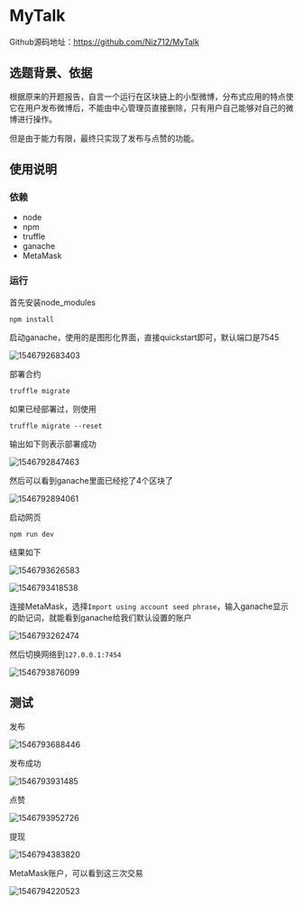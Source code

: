 # MyTalk

Github源码地址：https://github.com/Niz712/MyTalk



## 选题背景、依据

根据原来的开题报告，自言一个运行在区块链上的小型微博，分布式应用的特点使它在用户发布微博后，不能由中心管理员直接删除，只有用户自己能够对自己的微博进行操作。

但是由于能力有限，最终只实现了发布与点赞的功能。



## 使用说明

### 依赖

- node
- npm
- truffle
- ganache
- MetaMask

### 运行

首先安装node_modules

```
npm install
```

启动ganache，使用的是图形化界面，直接quickstart即可，默认端口是7545

![1546792683403](images/1546792683403.png)

部署合约

```
truffle migrate
```

如果已经部署过，则使用

```
truffle migrate --reset
```

输出如下则表示部署成功

![1546792847463](images/1546792847463.png)

然后可以看到ganache里面已经挖了4个区块了

![1546792894061](images/1546792894061.png)

启动网页

```
npm run dev
```

结果如下

![1546793626583](images/1546793626583.png)

![1546793418538](images/1546793418538.png)

连接MetaMask，选择`Import using account seed phrase`，输入ganache显示的助记词，就能看到ganache给我们默认设置的账户

![1546793262474](images/1546793262474.png)

然后切换网络到`127.0.0.1:7454`

![1546793876099](images/1546793876099.png)



## 测试

发布

![1546793688446](images/1546793688446.png)

发布成功

![1546793931485](images/1546793931485.png)

点赞

![1546793952726](images/1546793952726.png)

提现

![1546794383820](images/1546794383820.png)

MetaMask账户，可以看到这三次交易

![1546794220523](images/1546794220523.png)